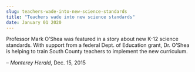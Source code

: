 ```yaml
---
slug: teachers-wade-into-new-science-standards
title: "Teachers wade into new science standards"
date: January 01 2020
---
```


 
<p>
  Professor Mark O’Shea was featured in a story about new K&#45;12 science
  standards. With support from a federal Dept. of Education grant, Dr. O’Shea is
  helping to train South County teachers to implement the new curriculum.
</p>
<p>– <em>Monterey Herald</em>, Dec. 15, 2015</p>
 
